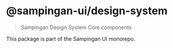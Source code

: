 # @sampingan-ui/design-system

> Sampingan Design System Core components

This package is part of the Sampingan UI monorepo.
